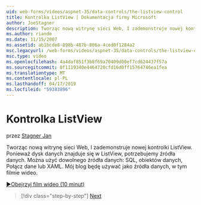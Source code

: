 ```yaml
---
uid: web-forms/videos/aspnet-35/data-controls/the-listview-control
title: Kontrolka ListView | Dokumentacja firmy Microsoft
author: JoeStagner
description: Tworząc nową witrynę sieci Web, I zademonstruje nowej kontrolki ListView. Ponieważ dysk danych znajduje się w ListView, potrzebujemy źródła danych. Może używać danych...
ms.author: riande
ms.date: 11/15/2007
ms.assetid: ab1bcde8-898b-487b-806a-4ced0f1284a2
msc.legacyurl: /web-forms/videos/aspnet-35/data-controls/the-listview-control
msc.type: video
ms.openlocfilehash: 4a4daf851f3b8f69a70409d00ef7cd624437f57a
ms.sourcegitcommit: 0f1119340e4464720cfd16d0ff15764746ea1fea
ms.translationtype: MT
ms.contentlocale: pl-PL
ms.lasthandoff: 04/17/2019
ms.locfileid: "59383896"
---
```

# <a name="the-listview-control"></a>Kontrolka ListView

przez [Stagner Jan](https://github.com/JoeStagner)

Tworząc nową witrynę sieci Web, I zademonstruje nowej kontrolki ListView. Ponieważ dysk danych znajduje się w ListView, potrzebujemy źródła danych. Można użyć dowolnego źródła danych: SQL, obiektów danych, Połącz dane lub XAML. Mój blog będę używać jako źródła danych, w tym filmie wideo.

[&#9654;Obejrzyj film wideo (10 minut)](https://channel9.msdn.com/Blogs/ASP-NET-Site-Videos/the-listview-control)

> [!div class="step-by-step"]
> [Next](the-datapager-control.md)
